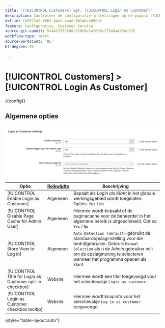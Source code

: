 ```yaml
---
title: '[!UICONTROL Customers] &gt; [!UICONTROL Login As Customer]'
description: Controleer de configuratie-instellingen op de pagina [!UICONTROL Customers] &gt; [!UICONTROL Login As Customer] van Commerce Admin.
exl-id: fe5925a2-f66f-44a1-aead-8b1abcbd9db2
feature: Configuration, Customer Service
source-git-commit: 5a4417373f6dc720e8e14f883c27348a475ec255
workflow-type: tm+mt
source-wordcount: '95'
ht-degree: 0%

---
```


# [!UICONTROL Customers] > [!UICONTROL Login As Customer]

{{config}}

## Algemene opties

![ Login als Klant - Algemene Opties ](./assets/login-as-customer.png)<!-- zoom -->

<!-- [Login As Customer - General Options](https://experienceleague.adobe.com/nl/docs/commerce-admin/customers/customer-accounts/manage/login-as-customer) -->

| Optie | [ Reikwijdte ](../../getting-started/websites-stores-views.md#scope-settings) | Beschrijving |
|-- | -- | -- |
| [!UICONTROL Enable Login as Customer] | Algemeen | Bepaalt als _Login als Klant_ in het globale werkingsgebied wordt toegelaten. Opties: `Yes` / `No` |
| [!UICONTROL Disable Page Cache for Admin User] | Algemeen | Hiermee wordt bepaald of de paginacache voor de beheerder in het algemene bereik is uitgeschakeld. Opties: `Yes` / `No` |
| [!UICONTROL Store View to Log in] | Algemeen | `Auto-Detection (default)` gebruikt de standaardopslaginstelling voor die bedrijfgebruiker. Gebruik `Manual Selection` als u de _Admin_ gebruiker wilt om de opslagmening te selecteren wanneer het programma openen als klant. |
| [!UICONTROL Title for Login as Customer opt-in checkbox] | Website | Hiermee wordt een titel toegevoegd voor het selectievakje `Login as customer` . |
| [!UICONTROL Login as Customer checkbox tooltip] | Website | Hiermee wordt knopinfo voor het selectievakje `Log in as customer` toegevoegd. |

{style="table-layout:auto"}
